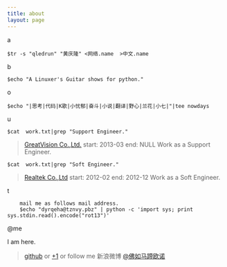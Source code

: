 ```yaml
---
title: about
layout: page
---
```


a
>
	$tr -s "qledrun" "黄庆隆" <网络.name  >中文.name

b
>
	$echo "A Linuxer's Guitar shows for python."

o
>
	$echo "|思考|代码|K歌|小忧郁|奋斗|小说|翻译|野心|兰花|小七|"|tee nowdays

u
>      
	$cat  work.txt|grep "Support Engineer."
   >[GreatVision Co.,Ltd.](http://www.gvtv.com.cn)
    start: 2013-03  end: NULL  Work as a Support Engineer.
>
	$cat  work.txt|grep "Soft Engineer."
   >[Realtek Co.,Ltd](http://www.realtek.com.tw)
    start: 2012-02  end: 2012-12 Work as a Soft Engineer.

t
>
		mail me as follows mail address.
		$echo "dyrqeha@tznvy.pbz" | python -c 'import sys; print sys.stdin.read().encode("rot13")'

@me

I am here.
>[github](http://edrun.githun.com)
or
>[+1](https://plus.google.com/u/0/116057609163918027040/posts)
or follow me
新浪微博
>[@佛如马蹄欧诺](http://weibo.com/1888855315/profile?from=profile&wvr=5&loc=tabprofile#profile_tab)
































